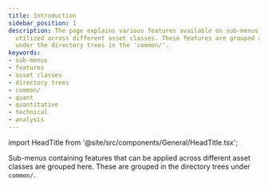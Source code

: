 ```yaml
---
title: Introduction
sidebar_position: 1
description: The page explains various features available on sub-menus that can be
  utilized across different asset classes. These features are grouped and can be found
  under the directory trees in the 'common/'.
keywords:
- sub-menus
- features
- asset classes
- directory trees
- common/
- quant
- quantitative
- technical
- analysis
---
```


import HeadTitle from '@site/src/components/General/HeadTitle.tsx';

<HeadTitle title="Introduction - Common - Menus | OpenBB Terminal Docs" />

Sub-menus containing features that can be applied across different asset classes are grouped here.  These are grouped in the directory trees under `common/`.
